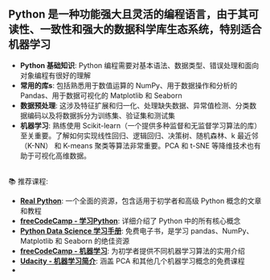 ## Python 是一种功能强大且灵活的编程语言，由于其可读性、一致性和强大的数据科学库生态系统，特别适合机器学习

- **Python 基础知识**: Python 编程需要对基本语法、数据类型、错误处理和面向对象编程有很好的理解
- **常用的库s**: 包括熟悉用于数值运算的 NumPy、用于数据操作和分析的 Pandas、用于数据可视化的 Matplotlib 和 Seaborn
- **数据预处理**: 这涉及特征扩展和归一化、处理缺失数据、异常值检测、分类数据编码以及将数据拆分为训练集、验证集和测试集
- **机器学习**: 熟练使用 Scikit-learn（一个提供多种监督和无监督学习算法的库）至关重要。了解如何实现线性回归、逻辑回归、决策树、随机森林、k 最近邻 （K-NN） 和 K-means 聚类等算法非常重要。PCA 和 t-SNE 等降维技术也有助于可视化高维数据。

 <br/>
📚 推荐课程:

- [**Real Python**](https://realpython.com/): 一个全面的资源，包含适用于初学者和高级 Python 概念的文章和教程
- [**freeCodeCamp - 学习Python**](https://www.youtube.com/watch?v=rfscVS0vtbw): 详细介绍了 Python 中的所有核心概念
- [**Python Data Science 学习手册**](https://jakevdp.github.io/PythonDataScienceHandbook/): 免费电子书，是学习 pandas、NumPy、Matplotlib 和 Seaborn 的绝佳资源
- [**freeCodeCamp - 机器学习**](https://youtu.be/i_LwzRVP7bg): 为初学者提供不同机器学习算法的实用介绍
- [**Udacity - 机器学习简介**](https://www.udacity.com/course/intro-to-machine-learning--ud120): 涵盖 PCA 和其他几个机器学习概念的免费课程
- 
